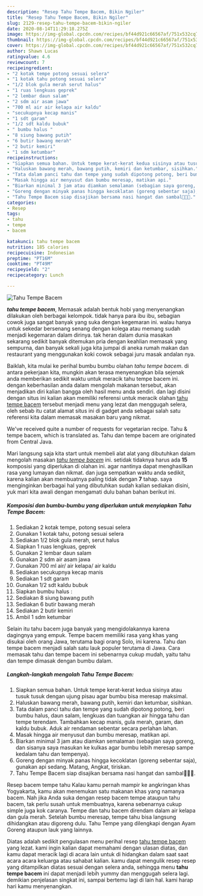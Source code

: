 ```yaml
---
description: "Resep Tahu Tempe Bacem, Bikin Ngiler"
title: "Resep Tahu Tempe Bacem, Bikin Ngiler"
slug: 2129-resep-tahu-tempe-bacem-bikin-ngiler
date: 2020-08-14T11:29:18.275Z
image: https://img-global.cpcdn.com/recipes/bf44d921c66567af/751x532cq70/tahu-tempe-bacem-foto-resep-utama.jpg
thumbnail: https://img-global.cpcdn.com/recipes/bf44d921c66567af/751x532cq70/tahu-tempe-bacem-foto-resep-utama.jpg
cover: https://img-global.cpcdn.com/recipes/bf44d921c66567af/751x532cq70/tahu-tempe-bacem-foto-resep-utama.jpg
author: Shawn Lucas
ratingvalue: 4.6
reviewcount: 7
recipeingredient:
- "2 kotak tempe potong sesuai selera"
- "1 kotak tahu potong sesuai selera"
- "1/2 blok gula merah serut halus"
- "1 ruas lengkuas geprek"
- "2 lembar daun salam"
- "2 sdm air asam jawa"
- "700 ml air air kelapa air kaldu"
- "secukupnya kecap manis"
- "1 sdt garam"
- "1/2 sdt kaldu bubuk"
- " bumbu halus "
- "8 siung bawang putih"
- "6 butir bawang merah"
- "2 butir kemiri"
- "1 sdm ketumbar"
recipeinstructions:
- "Siapkan semua bahan. Untuk tempe kerat-kerat kedua sisinya atau tusuk tusuk dengan ujung pisau agar bumbu bisa meresap maksimal."
- "Haluskan bawang merah, bawang putih, kemiri dan ketumbar, sisihkan."
- "Tata dalam panci tahu dan tempe yang sudah dipotong potong, beri bumbu halus, daun salam, lengkuas dan tuangkan air hingga tahu dan tempe terendam. Tambahkan kecap manis, gula merah, garam, dan kaldu bubuk. Aduk air rendaman sebentar secara perlahan lahan."
- "Masak hingga air menyusut dan bumbu meresap, matikan api."
- "Biarkan minimal 3 jam atau diamkan semalaman (sebagian saya goreng, dan sisanya saya masukan ke kulkas agar bumbu lebih meresap sampe kedalam tahu dan tempenya)."
- "Goreng dengan minyak panas hingga kecoklatan (goreng sebentar saja), gunakan api sedang. Matang, Angkat, tiriskan."
- "Tahu Tempe Bacem siap disajikan bersama nasi hangat dan sambal💞💞💞."
categories:
- Resep
tags:
- tahu
- tempe
- bacem

katakunci: tahu tempe bacem 
nutrition: 185 calories
recipecuisine: Indonesian
preptime: "PT16M"
cooktime: "PT49M"
recipeyield: "2"
recipecategory: Lunch

---
```



![Tahu Tempe Bacem](https://img-global.cpcdn.com/recipes/bf44d921c66567af/751x532cq70/tahu-tempe-bacem-foto-resep-utama.jpg)

<b><i>tahu tempe bacem</i></b>, Memasak adalah bentuk hobi yang menyenangkan dilakukan oleh berbagai kelompok. tidak hanya para ibu ibu, sebagian cowok juga sangat banyak yang suka dengan kegemaran ini. walau hanya untuk sekedar bersenang senang dengan kolega atau memang sudah menjadi kegemaran dalam dirinya. tak heran dalam dunia masakan sekarang sedikit banyak ditemukan pria dengan keahlian memasak yang sempurna, dan banyak sekali juga kita jumpai di aneka rumah makan dan restaurant yang menggunakan koki cowok sebagai juru masak andalan nya.

Baiklah, kita mulai ke perihal bumbu bumbu olahan <i>tahu tempe bacem</i>. di antara pekerjaan kita, mungkin akan terasa menyenangkan bila sejenak anda memberikan sedikit waktu untuk meracik tahu tempe bacem ini. dengan keberhasilan anda dalam mengolah makanan tersebut, akan menjadikan diri kalian bangga oleh hasil menu anda sendiri. dan lagi disini dengan situs ini kalian akan memiliki referensi untuk meracik olahan <u>tahu tempe bacem</u> tersebut menjadi menu yang lezat dan menggugah selera, oleh sebab itu catat alamat situs ini di gadget anda sebagai salah satu referensi kita dalam memasak masakan baru yang nikmat.

We&#39;ve received quite a number of requests for vegetarian recipe. Tahu &amp; tempe bacem, which is translated as. Tahu dan tempe bacem are originated from Central Java.


Mari langsung saja kita start untuk membeli alat alat yang dibutuhkan dalam mengolah masakan <u><i>tahu tempe bacem</i></u> ini. setidak tidaknya harus ada <b>15</b> komposisi yang diperlukan di olahan ini. agar nantinya dapat menghasilkan rasa yang lumayan dan nikmat. dan juga sempatkan waktu anda sedikit, karena kalian akan membuatnya paling tidak dengan <b>7</b> tahap. saya menginginkan berbagai hal yang dibutuhkan sudah kalian sediakan disini, yuk mari kita awali dengan mengamati dulu bahan bahan berikut ini.

<!--inarticleads1-->

##### Komposisi dan bumbu-bumbu yang diperlukan untuk menyiapkan Tahu Tempe Bacem:

1. Sediakan 2 kotak tempe, potong sesuai selera
1. Gunakan 1 kotak tahu, potong sesuai selera
1. Sediakan 1/2 blok gula merah, serut halus
1. Siapkan 1 ruas lengkuas, geprek
1. Gunakan 2 lembar daun salam
1. Gunakan 2 sdm air asam jawa
1. Gunakan 700 ml air/ air kelapa/ air kaldu
1. Sediakan secukupnya kecap manis
1. Sediakan 1 sdt garam
1. Gunakan 1/2 sdt kaldu bubuk
1. Siapkan  bumbu halus :
1. Sediakan 8 siung bawang putih
1. Sediakan 6 butir bawang merah
1. Sediakan 2 butir kemiri
1. Ambil 1 sdm ketumbar


Selain itu tahu bacem juga banyak yang mengidolakannya karena dagingnya yang empuk. Tempe bacem memiliki rasa yang khas yang disukai oleh orang Jawa, terutama bagi orang Solo, ini karena. Tahu dan tempe bacem menjadi salah satu lauk populer terutama di Jawa. Cara memasak tahu dan tempe bacem ini sebenarnya cukup mudah, yaitu tahu dan tempe dimasak dengan bumbu dalam. 

<!--inarticleads2-->

##### Langkah-langkah mengolah Tahu Tempe Bacem:

1. Siapkan semua bahan. Untuk tempe kerat-kerat kedua sisinya atau tusuk tusuk dengan ujung pisau agar bumbu bisa meresap maksimal.
1. Haluskan bawang merah, bawang putih, kemiri dan ketumbar, sisihkan.
1. Tata dalam panci tahu dan tempe yang sudah dipotong potong, beri bumbu halus, daun salam, lengkuas dan tuangkan air hingga tahu dan tempe terendam. Tambahkan kecap manis, gula merah, garam, dan kaldu bubuk. Aduk air rendaman sebentar secara perlahan lahan.
1. Masak hingga air menyusut dan bumbu meresap, matikan api.
1. Biarkan minimal 3 jam atau diamkan semalaman (sebagian saya goreng, dan sisanya saya masukan ke kulkas agar bumbu lebih meresap sampe kedalam tahu dan tempenya).
1. Goreng dengan minyak panas hingga kecoklatan (goreng sebentar saja), gunakan api sedang. Matang, Angkat, tiriskan.
1. Tahu Tempe Bacem siap disajikan bersama nasi hangat dan sambal💞💞💞.


Resep bacem tempe tahu Kalau kamu pernah mampir ke angkringan khas Yogyakarta, kamu akan menemukan satu makanan khas yang namanya bacem. Nah jika Anda suka dengan resep bacem tempe ataupun tahu bacem, tak perlu susah untuk membuatnya, karena sebenarnya cukup simple juga kok caranya. Tempe dan tahu bacem direndam dalam air kelapa dan gula merah. Setelah bumbu meresap, tempe tahu bisa langsung dihidangkan atau digoreng dulu. Tahu Tempe yang dilengkapi dengan Ayam Goreng ataupun lauk yang lainnya. 

Diatas adalah sedikit pengulasan menu perihal resep <u>tahu tempe bacem</u> yang lezat. kami ingin kalian dapat memahami dengan ulasan diatas, dan kamu dapat meracik lagi di acara lain untuk di hidangkan dalam saat saat acara acara keluarga atau sahabat kalian. kamu dapat mengulik resep resep yang ditampilkan diatas sesuai dengan selera anda, sehingga menu <b>tahu tempe bacem</b> ini dapat menjadi lebih yummy dan menggugah selera lagi. demikian penjelasan singkat ini, sampai bertemu lagi di lain hal. kami harap hari kamu menyenangkan.
